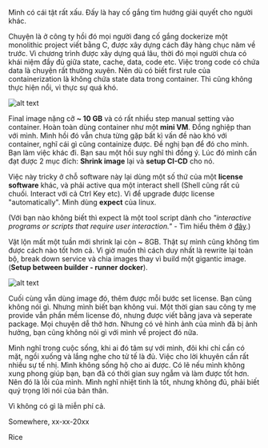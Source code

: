 Mình có cái tật rất xấu. Đấy là hay cố gắng tìm hướng giải quyết cho người  khác.

Chuyện là ở công ty hồi đó mọi người đang cố gắng dockerize một monolithic project viết bằng C, được xây dựng cách đây hàng chục năm về trước. Vì chương trình được xây dựng quá lâu, thời đó mọi người chưa có khái niệm đầy đủ giữa state, cache, data, code etc. Việc trong code có chứa data là chuyện rất thường xuyên. Nên dù có biết first rule của containerization là không chứa state data trong container. Thì cũng không thực hiện nổi, vì thực sự quá khó.

![alt text](https://s3-ap-southeast-1.amazonaws.com/kipalog.com/arw6itz583_image.png)

Final image nặng cỡ **~ 10 GB** và có rất nhiều step manual setting vào container.  Hoàn toàn dùng container như một **mini VM**. Đồng nghiệp than với mình. Mình hồi đó vẫn chưa từng gặp bất kì vấn đề nào khó với container, nghĩ cái gì cũng containize được. Đề nghị bạn để đó cho mình. Bạn làm việc khác đi. Bạn sau một hồi suy nghĩ thì đồng ý. Lúc đó mình cần đạt được 2 mục đích: **Shrink image** lại và **setup CI-CD** cho nó.

Việc này tricky ở chỗ software này lại dùng một số thứ của một **license software** khác, và phải active qua một interact shell (Shell cũng rất củ chuối. Interact với cả Ctrl Key etc). Vì để upgrade được license "automatically". Mình dùng **expect** của linux.

(Với bạn nào không biết thì expect là một tool script dành cho *"interactive programs or scripts that require user interaction."* - Tìm hiểu thêm ở [đây](https://likegeeks.com/expect-command/).)

Vật lộn mất một tuần mới shrink lại còn ~ 8GB. Thật sự mình cũng không tìm được cách nào tốt hơn cả. Vì giờ muốn thì cách duy nhất là rewrite lại toàn bộ, break down service và chia images thay vì build một gigantic image. (**Setup between builder - runner docker**).

![alt text](https://s3-ap-southeast-1.amazonaws.com/kipalog.com/musxvjdnsr_image.png)

Cuối cùng vẫn dùng image đó, thêm được mỗi bước set license. Bạn cũng không nói gì. Nhưng mình biết bạn không vui. Một thời gian sau công ty mẹ provide vẫn phần mềm license đó, nhưng được viết bằng java và seperate package. Mọi chuyện dễ thở hơn. Nhưng có vẻ hình ảnh của mình đã bị ảnh hưởng, bạn cũng không nói gì với mình về project đó nữa.

Mình nghĩ trong cuộc sống, khi ai đó tâm sự với mình, đôi khi chỉ cần có mặt, ngồi xuống và lắng nghe cho tử tế là đủ. Việc cho lời khuyên cần rất nhiều sự tế nhị. Mình không sống hộ cho ai được. Có lẽ nếu mình không xung phong giúp bạn, bạn đã có thời gian suy ngẫm và làm được tốt hơn. Nên đó là lỗi của mình. Mình nghĩ nhiệt tình là tốt, nhưng không đủ, phải biết quý trọng lời nói của bản thân.

Vì không có gì là miễn phí cả.

Somewhere, xx-xx-20xx

Rice